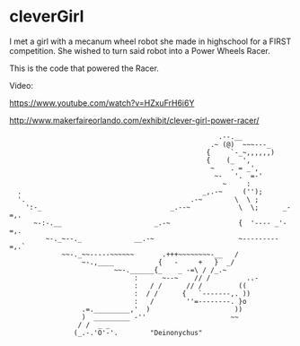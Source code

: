 # cleverGirl

I met a girl with a mecanum wheel robot she made in highschool for a FIRST competition. She wished to turn said robot into a Power Wheels Racer.

This is the code that powered the Racer.

Video:

https://www.youtube.com/watch?v=HZxuFrH6i6Y


http://www.makerfaireorlando.com/exhibit/clever-girl-power-racer/


                                                        .--.__
                                                      .~ (@)  ~~~---_
                                                     {     `-_~,,,,,,)
                                                     {    (_  ',
                                                      ~    . = _',
                                                       ~-   '.  =-'
                                                         ~     :
      .                                             _,.-~     ('');
      '.                                         .-~        \  \ ;
        ':-_                                _.--~            \  \;      _-=,.
          ~-:-.__                       _.-~                 {  '---- _'-=,.
             ~-._~--._             __.-~                     ~---------=,.`
                 ~~-._~~-----~~~~~~       .+++~~~~~~~~-__   /
                      ~-.,____           {   -     +   }  _/
                              ~~-.______{_    _ -=\ / /_.~
                                   :      ~--~    // /         ..-
                                   :   / /      // /         ((
                                   :  / /      {   `-------,. ))
                                   :   /        ''=--------. }o
                      .=._________,'  )                     ))
                      )  _________ -''                     ~~
                     / /  _ _
                    (_.-.'O'-'.        "Deinonychus"
